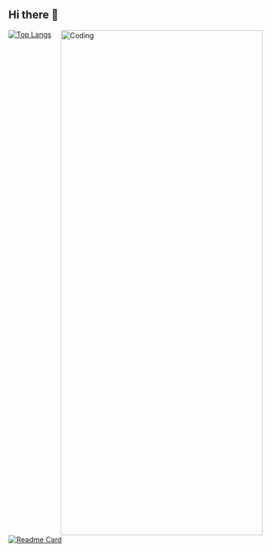 ## Hi there 👋
<img align="right" alt="Coding" height="1000" width="400" src="https://github.com/sharomannn/sharomannn/assets/113632199/62cc21f7-2f2a-4824-8d57-402d92717641">

[![Top Langs](https://github-readme-stats.vercel.app/api/top-langs/?username=sharomannn&layout=compact&theme=catppuccin_mocha)](https://github.com/anuraghazra/github-readme-stats)
[![Readme Card](https://github-readme-stats.vercel.app/api/pin/?username=sharomannn&repo=car-detection&theme=catppuccin_mocha)](https://github.com/sharomannn/car-detection)
